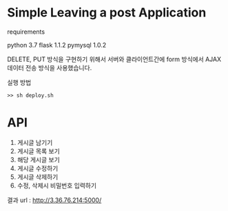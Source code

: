 # Simple Leaving a post Application

requirements

python 3.7
flask 1.1.2
pymysql 1.0.2

DELETE, PUT 방식을 구현하기 위해서 서버와 클라이언트간에 form 방식에서 AJAX 데이터 전송 방식을 사용했습니다.

실행 방법
```
>> sh deploy.sh
```

# API

1. 게시글 남기기
2. 게시글 목록 보기
3. 해당 게시글 보기
4. 게시글 수정하기
5. 게시글 삭제하기
6. 수정, 삭제시 비밀번호 입력하기

결과 url : http://3.36.76.214:5000/
